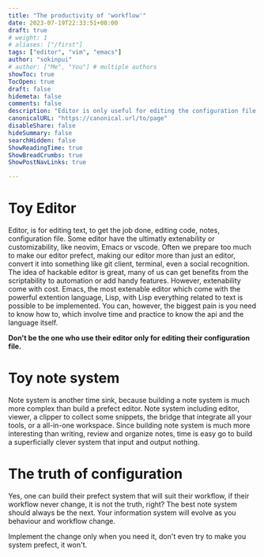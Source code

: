 ```yaml
---
title: "The productivity of 'workflow'"
date: 2023-07-19T22:33:51+08:00
draft: true
# weight: 1
# aliases: ["/first"]
tags: ["editor", "vim", "emacs"]
author: "sokinpui"
# author: ["Me", "You"] # multiple authors
showToc: true
TocOpen: true
draft: false
hidemeta: false
comments: false
description: "Editor is only useful for editing the configuration file of the editor"
canonicalURL: "https://canonical.url/to/page"
disableShare: false
hideSummary: false
searchHidden: false
ShowReadingTime: true
ShowBreadCrumbs: true
ShowPostNavLinks: true

---
```


# Toy Editor
Editor, is for editing text, to get the job done, editing code, notes, configuration file. Some editor have the ultimatly extenability or customizability, like neovim, Emacs or vscode. Often we prepare too much to make our editor prefect, making our editor more than just an editor, convert it into something like git client, terminal, even a social recognition. The idea of hackable editor is great, many of us can get benefits from the scriptability to automation or add handy features. However, extenability come with cost. Emacs, the most extenable editor which come with the powerful extention language, Lisp, with Lisp everything related to text is possible to be implemented. You can, however, the biggest pain is you need to know how to, which involve time and practice to know the api and the language itself.

**Don't be the one who use their editor only for editing their configuration file.**

# Toy note system
Note system is another time sink, because building a note system is much more complex than build a prefect editor. Note system including editor, viewer, a clipper to collect some snippets, the bridge that integrate all your tools, or a all-in-one workspace. Since building note system is much more interesting than writing, review and organize notes, time is easy go to build a superficially clever system that input and output nothing.

# The truth of configuration
Yes, one can build their prefect system that will suit their workflow, if their workflow never change, it is not the truth, right? The best note system should always be the next. Your information system will evolve as you behaviour and workflow change. 

Implement the change only when you need it, don't even try to make you system prefect, it won't. 
